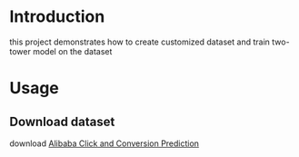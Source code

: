 # Introduction

this project demonstrates how to create customized dataset and train two-tower model on the dataset

# Usage

## Download dataset

download [Alibaba Click and Conversion Prediction](https://tianchi.aliyun.com/dataset/408)

